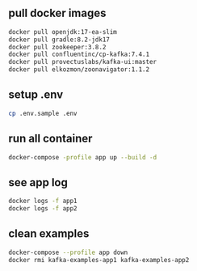 ## pull docker images
```sh
docker pull openjdk:17-ea-slim
docker pull gradle:8.2-jdk17
docker pull zookeeper:3.8.2
docker pull confluentinc/cp-kafka:7.4.1
docker pull provectuslabs/kafka-ui:master
docker pull elkozmon/zoonavigator:1.1.2
```

## setup .env
```sh
cp .env.sample .env
```

## run all container
```sh
docker-compose -profile app up --build -d
```

## see app log
```sh
docker logs -f app1
docker logs -f app2
```

## clean examples
```sh
docker-compose --profile app down
docker rmi kafka-examples-app1 kafka-examples-app2
```
